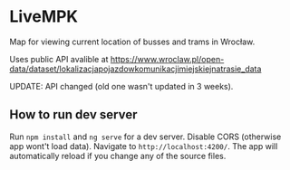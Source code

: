 # LiveMPK

Map for viewing current location of busses and trams in Wrocław.

Uses public API avalible at https://www.wroclaw.pl/open-data/dataset/lokalizacjapojazdowkomunikacjimiejskiejnatrasie_data 

UPDATE:
API changed (old one wasn't updated in 3 weeks).

## How to run dev server

Run `npm install` and `ng serve` for a dev server. Disable CORS (otherwise app wont't load data). Navigate to `http://localhost:4200/`. The app will automatically reload if you change any of the source files.